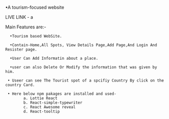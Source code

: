 •A tourism-focused website

LIVE LINK - 
a

Main Features are:-

      •Tourism based WebSite.

      •Contain-Home,All Spots, View Details Page,Add Page,And Login And Resister page.

      •User Can Add Informatin about a place.

      •user can also Delete Or Modify the information that was given by him.
      
     • Useer can see The Tourist spot of a spcifiy Country By click on the country Card.
      
     • Here below npm pakages are installed and used- 
            a. Lottie React
            b. React-simple-typewriter
            c. React Awesome reveal
            d. React-tooltip